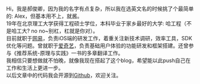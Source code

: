 Hi，我是郝俊卿，因为我的名字有点复杂，所以我在选英文名的时候挑了个最简单的: Alex，但基本用不上，就酱。<br>
19年在北京理工大学获得工程硕士学位，本科毕业于家乡最好的大学: 哈工程（不是哈工大? no no~别杠，杠就是你对）。<br>
目前就职于[网易](http://netease.com)，负责iOS端的研发工作，着重关注新技术调研，效率工具，SDK优化等问题。曾就职于[爱奇艺](https://www.iqiyi.com)，负责基础用户体验的功能研发和框架搭建。还曾参与《推荐系统-原理与实践》一书的多章翻译工作。<br>
我相信只要想做就不怕晚，就像我现在搭起了这个blog，希望能以此push自己在工作和生活上更进一步。<br>
以后文章中的代码我会开源到[Github](https://github.com/junqhao)，欢迎关注。